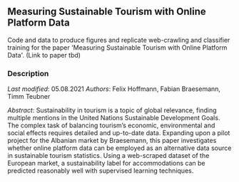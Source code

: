 ## Measuring Sustainable Tourism with Online Platform Data

Code and data to produce figures and replicate web-crawling and classifier training for the paper 'Measuring Sustainable Tourism with Online Platform Data'. 
(Link to paper tbd)


### Description

*Last modified*: 05.08.2021
*Authors*: Felix Hoffmann, Fabian Braesemann, Timm Teubner

*Abstract*: Sustainability in tourism is a topic of global relevance, finding multiple mentions in the United Nations Sustainable Development Goals. The complex task of balancing tourism’s economic, environmental and social effects requires detailed and up-to-date data. Expanding upon a pilot project for the Albanian market by Braesemann, this paper investigates whether online platform data can be employed as an alternative data source in sustainable tourism statistics. Using a web-scraped dataset of the European market, a sustainability label for accommodations can be predicted reasonably well with supervised learning techniques. 


